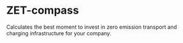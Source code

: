 # ZET-compass
Calculates the best moment to invest in zero emission transport and charging infrastructure for your company.
